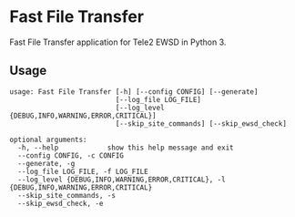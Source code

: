 # Fast File Transfer

Fast File Transfer application for Tele2 EWSD in Python 3.

## Usage

```text
usage: Fast File Transfer [-h] [--config CONFIG] [--generate]
                          [--log_file LOG_FILE]
                          [--log_level {DEBUG,INFO,WARNING,ERROR,CRITICAL}]
                          [--skip_site_commands] [--skip_ewsd_check]

optional arguments:
  -h, --help            show this help message and exit
  --config CONFIG, -c CONFIG
  --generate, -g
  --log_file LOG_FILE, -f LOG_FILE
  --log_level {DEBUG,INFO,WARNING,ERROR,CRITICAL}, -l {DEBUG,INFO,WARNING,ERROR,CRITICAL}
  --skip_site_commands, -s
  --skip_ewsd_check, -e
```
